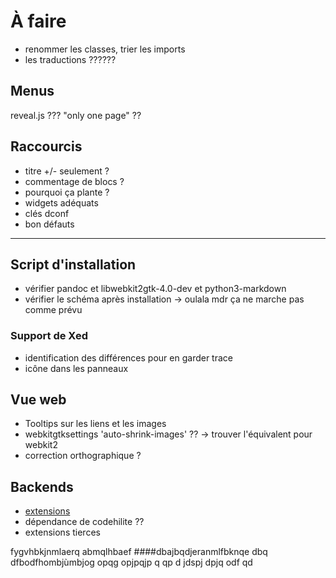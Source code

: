 # À faire

- renommer les classes, trier les imports
- les traductions ??????

## Menus

reveal.js ??? "only one page" ??

## Raccourcis

- titre +/- seulement ?
- commentage de blocs ?
- pourquoi ça plante ?
- widgets adéquats
- clés dconf
- bon défauts

-------

## Script d'installation

- vérifier pandoc et libwebkit2gtk-4.0-dev et python3-markdown
- vérifier le schéma après installation -> oulala mdr ça ne marche pas comme prévu

### Support de Xed

- identification des différences pour en garder trace
- icône dans les panneaux

## Vue web

- Tooltips sur les liens et les images
- webkitgtksettings 'auto-shrink-images' ?? -> trouver l'équivalent pour webkit2
- correction orthographique ?

## Backends

- [extensions](https://python-markdown.github.io/extensions/)
- dépendance de codehilite ??
- extensions tierces

fygvhbkjnmlaerq
abmqlhbaef
####dbajbqdjeranmlfbknqe
dbq
dfbodfhombjùmbjog opqg opjpqjp q
 qp d jdspj dpjq odf qd



